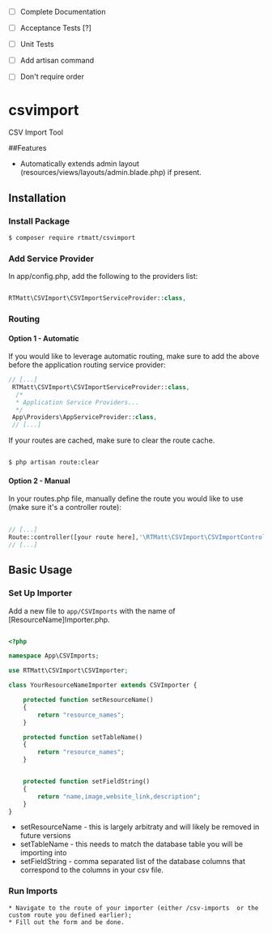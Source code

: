 - [ ] Complete Documentation
- [ ] Acceptance Tests [?]
- [ ] Unit Tests
- [ ] Add artisan command
- [ ] Don't require order


# csvimport
CSV Import Tool

##Features
* Automatically extends admin layout (resources/views/layouts/admin.blade.php)  if present.

## Installation
### Install Package

``` bash
$ composer require rtmatt/csvimport

```

### Add Service Provider
In app/config.php, add the following to the providers list:

```  php

RTMatt\CSVImport\CSVImportServiceProvider::class,

```
### Routing

#### Option 1 - Automatic 
If you would like to leverage automatic routing, make sure to add the above before the application routing service provider:

``` php 
// [...]
 RTMatt\CSVImport\CSVImportServiceProvider::class,
  /*
  * Application Service Providers...
  */
 App\Providers\AppServiceProvider::class,
 // [...]

```

If your routes are cached, make sure to clear the route cache.


``` bash 

$ php artisan route:clear

```

#### Option 2 - Manual
In your routes.php file, manually define the route you would like to use (make sure it's a controller route):

``` php
 
// [...]
Route::controller([your route here],'\RTMatt\CSVImport\CSVImportController');
// [...]

```

## Basic Usage
### Set Up Importer
Add a new file to `app/CSVImports` with the name of [ResourceName]Importer.php.  
  
  ``` php 
  
  <?php
  
  namespace App\CSVImports;
  
  use RTMatt\CSVImport\CSVImporter;
  
  class YourResourceNameImporter extends CSVImporter {
  
      protected function setResourceName()
      {
          return "resource_names";
      }
 
      protected function setTableName()
      {
          return "resource_names";
      }
  

      protected function setFieldString()
      {
          return "name,image,website_link,description";
      }
  }
  
  ```
 * setResourceName - this is largely arbitraty and will likely be removed in future versions
 * setTableName - this needs to match the database table you will be importing into
 * setFieldString - comma separated list of the database columns that correspond to the columns in your csv file. 
 
### Run Imports
	* Navigate to the route of your importer (either /csv-imports  or the custom route you defined earlier);
	* Fill out the form and be done.
  
  
